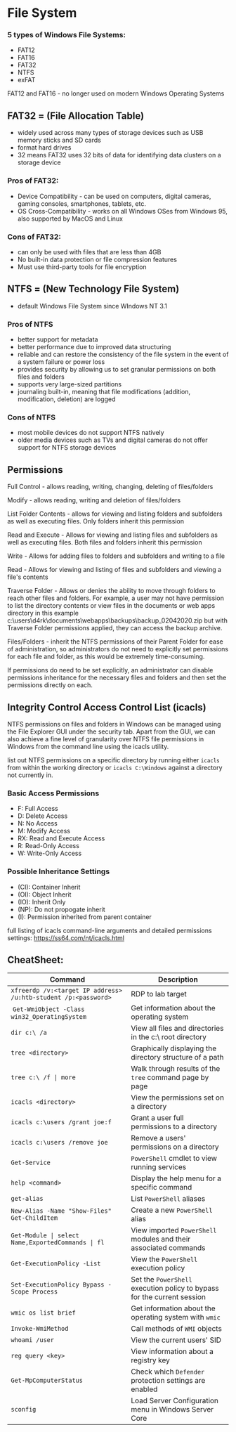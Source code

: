 # File System

### 5 types of Windows File Systems:
- FAT12
- FAT16
- FAT32
- NTFS
- exFAT

FAT12 and FAT16 - no longer used on modern Windows Operating Systems

## FAT32 = (File Allocation Table)
- widely used across many types of storage devices such as USB memory sticks and SD cards
- format hard drives
- 32 means FAT32 uses 32 bits of data for identifying data clusters on a storage device

### Pros of FAT32:
- Device Compatibility - can be used on computers, digital cameras, gaming consoles, smartphones, tablets, etc.
- OS Cross-Compatibility - works on all Windows OSes from Windows 95, also supported by MacOS and Linux

### Cons of FAT32:
- can only be used with files that are less than 4GB
- No built-in data protection or file compression features
- Must use third-party tools for file encryption


## NTFS = (New Technology File System)
- default Windows File System since WIndows NT 3.1

### Pros of NTFS
- better support for metadata 
- better performance due to improved data structuring
- reliable and can restore the consistency of the file system in the event of a system failure or power loss
- provides security by allowing us to set granular permissions on both files and folders
- supports very large-sized partitions
- journaling built-in, meaning that file modifications (addition, modification, deletion) are logged

### Cons of NTFS
- most mobile devices do not support NTFS natively
- older media devices such as TVs and digital cameras do not offer support for NTFS storage devices


## Permissions

Full Control - allows reading, writing, changing, deleting of files/folders

Modify - allows reading, writing and deletion of files/folders

List Folder Contents - allows for viewing and listing folders and subfolders as well as executing files. Only folders inherit this permission

Read and Execute - Allows for viewing and listing files and subfolders as well as executing files. Both files and folders inherit this permission

Write - Allows for adding files to folders and subfolders and writing to a file

Read - Allows for viewing and listing of files and subfolders and viewing a file's contents

Traverse Folder -  Allows or denies the ability to move through folders to reach other files and folders. For example, a user may not have permission to list the directory contents or view files in the documents or web apps directory in this example c:\users\d4rk\documents\webapps\backups\backup_02042020.zip but with Traverse Folder permissions applied, they can access the backup archive.

Files/Folders - inherit the NTFS permissions of their Parent Folder for ease of administration, so administrators do not need to explicitly set permissions for each file and folder, as this would be extremely time-consuming.

If permissions do need to be set explicitly, an administrator can disable permissions inheritance for the necessary files and folders and then set the permissions directly on each.

## Integrity Control Access Control List (icacls)

NTFS permissions on files and folders in Windows can be managed using the File Explorer GUI under the security tab. Apart from the GUI, we can also achieve a fine level of granularity over NTFS file permissions in Windows from the command line using the icacls utility.

list out NTFS permissions on a specific directory by running either `icacls` from within the working directory or `icacls C:\Windows` against a directory not currently in.

### Basic Access Permissions
- F: Full Access
- D: Delete Access
- N: No Access
- M: Modify Access
- RX: Read and Execute Access
- R: Read-Only Access
- W: Write-Only Access

### Possible Inheritance Settings
- (CI): Container Inherit
- (OI): Object Inherit
- (IO): Inherit Only
- (NP): Do not propogate inherit
- (I): Permission inherited from parent container

full listing of icacls command-line arguments and detailed permissions settings: https://ss64.com/nt/icacls.html

## CheatSheet:
| **Command** | **Description** |
| --------------|-------------------|
| `xfreerdp /v:<target IP address> /u:htb-student /p:<password>` | RDP to lab target |
| `Get-WmiObject -Class win32_OperatingSystem` | Get information about the operating system |
| `dir c:\ /a` | View all files and directories in the c:\ root directory |
| `tree <directory>` | Graphically displaying the directory structure of a path |
| `tree c:\ /f \| more` | Walk through results of the `tree` command page by page |
| `icacls <directory>` | View the permissions set on a directory |
| `icacls c:\users /grant joe:f` | Grant a user full permissions to a directory |
| `icacls c:\users /remove joe` | Remove a users' permissions on a directory |
| `Get-Service` | `PowerShell` cmdlet to view running services |
| `help <command>` | Display the help menu for a specific command |
| `get-alias` | List `PowerShell` aliases |
| `New-Alias -Name "Show-Files" Get-ChildItem` | Create a new `PowerShell` alias |
| `Get-Module \| select Name,ExportedCommands \| fl` | View imported `PowerShell` modules and their associated commands |
| `Get-ExecutionPolicy -List` | View the `PowerShell` execution policy |
| `Set-ExecutionPolicy Bypass -Scope Process` | Set the `PowerShell` execution policy to bypass for the current session |
| `wmic os list brief` | Get information about the operating system with `wmic` |
| `Invoke-WmiMethod` | Call methods of `WMI` objects |
| `whoami /user` | View the current users' SID |
| `reg query <key>` | View information about a registry key |
| `Get-MpComputerStatus` | Check which `Defender` protection settings are enabled |
| `sconfig` | Load Server Configuration menu in Windows Server Core |

